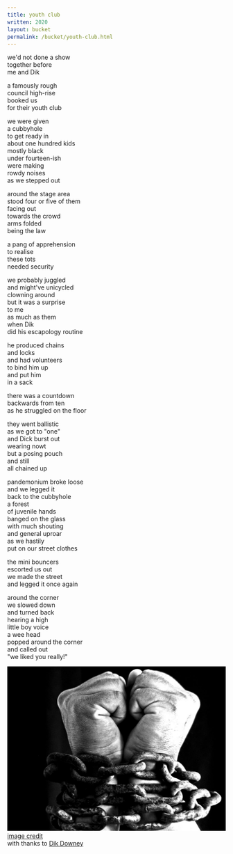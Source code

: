 ```yaml
---
title: youth club
written: 2020
layout: bucket
permalink: /bucket/youth-club.html
---
```



we'd not done a show  
together before  
me and Dik  


a famously rough  
council high-rise  
booked us  
for their youth club


we were given  
a cubbyhole  
to get ready in  
about one hundred kids  
mostly black  
under fourteen-ish  
were making  
rowdy noises  
as we stepped out


around the stage area  
stood four or five of them  
facing out  
towards the crowd  
arms folded  
being the law


a pang of apprehension  
to realise  
these tots  
needed security


we probably juggled  
and might've unicycled  
clowning around  
but it was a surprise  
to me  
as much as them  
when Dik  
did his escapology routine


he produced chains  
and locks  
and had volunteers  
to bind him up  
and put him  
in a sack


there was a countdown  
backwards from ten  
as he struggled on the floor  


they went ballistic  
as we got to "one"  
and Dick burst out  
wearing nowt  
but a posing pouch  
and still  
all chained up


pandemonium broke loose  
and we legged it  
back to the cubbyhole  
a forest  
of juvenile hands  
banged on the glass  
with much shouting  
and general uproar  
as we hastily  
put on our street clothes


the mini bouncers  
escorted us out  
we made the street  
and legged it once again  


around the corner  
we slowed down  
and turned back  
hearing a high  
little boy voice  
a wee head  
popped around the corner  
and called out  
"we liked you really!"


!["hands in chains"](/assets/images/bucket/bound-with-chains.jpg "hands in chains")  
[image credit](https://simplyconsiderthis.wordpress.com/2013/03/23/how-can-i-be-set-free/)  
with thanks to [Dik Downey](https://www.opposablethumbtheatre.com/the-company)
